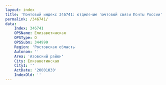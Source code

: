 ```yaml
---
layout: index
title: 'Почтовый индекс 346741: отделение почтовой связи Почты России'
permalink: /346741/
data:
    Index: 346741
    OPSName: Елизаветинская
    OPSType: О
    OPSSubm: 344999
    Region: 'Ростовская область'
    Autonom: ''
    Area: 'Азовский район'
    City: Елизаветинская
    City1: ''
    ActDate: '20001030'
    IndexOld: ''
---
```

